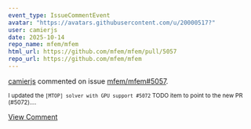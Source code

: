 ```yaml
---
event_type: IssueCommentEvent
avatar: "https://avatars.githubusercontent.com/u/20000517?"
user: camierjs
date: 2025-10-14
repo_name: mfem/mfem
html_url: https://github.com/mfem/mfem/pull/5057
repo_url: https://github.com/mfem/mfem
---
```


<a href='https://github.com/camierjs' target='_blank'>camierjs</a> commented on issue <a href='https://github.com/mfem/mfem/pull/5057' target='_blank'>mfem/mfem#5057</a>.

<small>I updated the `[MTOP] solver with GPU support #5072` TODO item to point to the new PR (#5072)....</small>

<a href='https://github.com/mfem/mfem/pull/5057' target='_blank'>View Comment</a>